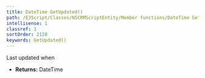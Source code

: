 ```yaml
---
title: DateTime GetUpdated()
path: /EJScript/Classes/NSCRMScriptEntity/Member functions/DateTime GetUpdated()
intellisense: 1
classref: 1
sortOrder: 2128
keywords: GetUpdated()
---
```



Last updated when



* **Returns:** DateTime


